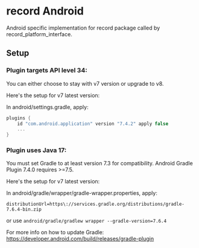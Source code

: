 # record Android

Android specific implementation for record package called by record_platform_interface.

## Setup
### Plugin targets API level 34:

You can either choose to stay with v7 version or upgrade to v8.

Here's the setup for v7 latest version:

In android/settings.gradle, apply:
```groovy
plugins {
    id "com.android.application" version "7.4.2" apply false
    ...
}
```

### Plugin uses Java 17:

You must set Gradle to at least version 7.3 for compatibility. Android Gradle Plugin 7.4.0 requires >=7.5.

Here's the setup for v7 latest version:

In android/gradle/wrapper/gradle-wrapper.properties, apply:
```
distributionUrl=https\://services.gradle.org/distributions/gradle-7.6.4-bin.zip
```

or use `android/gradle/gradlew wrapper --gradle-version=7.6.4`

For more info on how to update Gradle:
https://developer.android.com/build/releases/gradle-plugin
